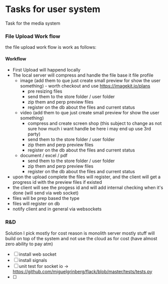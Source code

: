 # Tasks for user system
Task for the media system

### File Upload Work flow

the file upload work flow is work as follows:

#### Workflow

- First Upload will happend locally
- The local server will compress and handle the file base it file profile
  - image (add them to que just create small preview for show the user something) - worth checkout and use https://imagekit.io/plans
    - pre resizing files
    - send them to the store folder / user folder
    - zip them and perp preview files
    - register on the db about the files and current status
  - video (add them to que just create small preview for show the user something)
    - compress and create screen shop (this subject to change as not sure how much i want handle be here i may end up use 3rd party)
    - send them to the store folder / user folder
    - zip them and perp preview files
    - register on the db about the files and current status
  - document / excel / pdf
    - send them to the store folder / user folder
    - zip them and perp preview files
    - register on the db about the files and current status
- upon the upload complete the files will register, and the client will get a progress id with the preview files if existed
- the client will see the progess id and will add internal checking when it's done (will send via web socket)
- files will be prep based the type
- files will register on db
- notify client and in general via websockets


### R&D

Solution I pick mostly for cost reason is monolith server mostly stuff will build on top of the system and not use the cloud as for cost (have almost zero ability to pay atm)

- [ ] install web socket
- [ ] install signals
- [ ] unit test for socket io -> https://github.com/miguelgrinberg/flack/blob/master/tests/tests.py
- [ ] 
